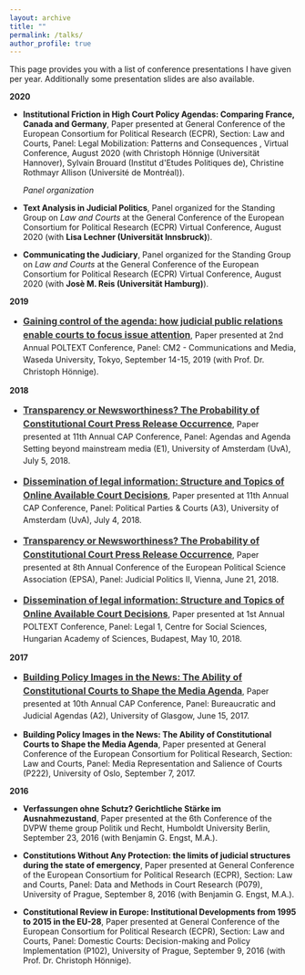 ```yaml
---
layout: archive
title: ""
permalink: /talks/
author_profile: true
---
```


This page provides you with a list of conference presentations I have given per year. Additionally some presentation slides are also available.


<b>2020</b>


- <b>Institutional Friction in High Court Policy Agendas: Comparing France, Canada and Germany</b>, Paper presented at General Conference of the European Consortium for Political Research (ECPR), Section: Law and Courts, Panel: Legal Mobilization: Patterns and Consequences , Virtual Conference, August 2020 (with Christoph Hönnige (Universität Hannover), Sylvain Brouard (Institut d'Etudes Politiques de), Christine Rothmayr Allison (Université de Montréal)).

     <i>Panel organization</i>

- <b>Text Analysis in Judicial Politics</b>, Panel organized for the Standing Group on <i>Law and Courts</i> at the General Conference of the European Consortium for Political Research (ECPR) Virtual Conference, August 2020 (with <b>Lisa Lechner (Universität Innsbruck)</b>).
  
 - <b>Communicating the Judiciary</b>, Panel organized for the Standing Group on <i>Law and Courts</i> at the General Conference of the European Consortium for Political Research (ECPR) Virtual Conference, August 2020 (with <b>Josè M. Reis (Universität Hamburg)</b>).
  
<b>2019</b>

- <p style="line-height: 1.5;" align="left"><span style="font-size: big;"><a style="line-height: 1.5;" href="http://phimeyer.github.io/files/Meyer_POLTEXT_CourtAgenda.pdf"><span style="color: #333333;"><span style="font-size: medium;"><b>Gaining control of the agenda: how judicial public relations enable courts to focus issue attention</b></span></span></a>, Paper presented at 2nd Annual POLTEXT Conference, Panel: CM2 - Communications and Media, Waseda University, Tokyo, September 14-15, 2019 (with Prof. Dr. Christoph Hönnige).

<b>2018</b>

- <p style="line-height: 1.5;" align="left"><span style="font-size: big;"><a style="line-height: 1.5;" href="http://phimeyer.github.io/files/Meyer_CAP_Transparency_Newsworthiness.pdf"><span style="color: #333333;"><span style="font-size: medium;"><b>Transparency or Newsworthiness? The Probability of Constitutional Court Press Release Occurrence</b></span></span></a>, Paper presented at 11th Annual CAP Conference, Panel: Agendas and Agenda Setting beyond mainstream media (E1), University of Amsterdam (UvA), July 5, 2018.

- <p style="line-height: 1.5;" align="left"><span style="font-size: big;"><a style="line-height: 1.5;" href="http://phimeyer.github.io/files/Meyer_CAP_Dissemination_of_Information.pdf"><span style="color: #333333;"><span style="font-size: medium;"><b>Dissemination of legal information: Structure and Topics of Online Available Court Decisions</b></span></span></a>, Paper presented at 11th Annual CAP Conference, Panel: Political Parties & Courts (A3), University of Amsterdam (UvA), July 4, 2018.

- <p style="line-height: 1.5;" align="left"><span style="font-size: big;"><a style="line-height: 1.5;" href="http://phimeyer.github.io/files/Meyer_EPSA_Transparency_Newsworthiness.pdf"><span style="color: #333333;"><span style="font-size: medium;"><b>Transparency or Newsworthiness? The Probability of Constitutional Court Press Release Occurrence</b></span></span></a>, Paper presented at 8th Annual Conference of the European Political Science Association (EPSA), Panel: Judicial Politics II, Vienna, June 21, 2018.

- <p style="line-height: 1.5;" align="left"><span style="font-size: big;"><a style="line-height: 1.5;" href="http://phimeyer.github.io/files/Meyer_POLTEXT_Dissemination_of_Information.pdf"><span style="color: #333333;"><span style="font-size: medium;"><b>Dissemination of legal information: Structure and Topics of Online Available Court Decisions</b></span></span></a>, Paper presented at 1st Annual POLTEXT Conference, Panel: Legal 1, Centre for Social Sciences, Hungarian Academy of Sciences, Budapest, May 10, 2018.

<b>2017</b>

- <p style="line-height: 1.5;" align="left"><span style="font-size: big;"><a style="line-height: 1.5;" href="http://phimeyer.github.io/files/Building%20Policy%20Images.pdf"><span style="color: #333333;"><span style="font-size: medium;"><b>Building Policy Images in the News: The Ability of Constitutional Courts to Shape the Media Agenda</b></span></span></a>, Paper presented at 10th Annual CAP Conference, Panel: Bureaucratic and Judicial Agendas (A2), University of Glasgow, June 15, 2017.

- <b>Building Policy Images in the News: The Ability of Constitutional Courts to Shape the Media Agenda</b>, Paper presented at General Conference of the European Consortium for Political Research, Section: Law and Courts, Panel: Media Representation and Salience of Courts (P222), University of Oslo, September 7, 2017.

<b>2016</b>

- <b>Verfassungen ohne Schutz? Gerichtliche Stärke im Ausnahmezustand</b>, Paper presented at the 6th Conference of the DVPW theme group Politik und Recht, Humboldt University Berlin, September 23, 2016 (with Benjamin G. Engst, M.A.).

- <b>Constitutions Without Any Protection: the limits of judicial structures during the state of emergency</b>, Paper presented at General Conference of the European Consortium for Political Research (ECPR), Section: Law and Courts, Panel: Data and Methods in Court Research (P079), University of Prague, September 8, 2016 (with Benjamin G. Engst, M.A.).

- <b>Constitutional Review in Europe: Institutional Developments from 1995 to 2015 in the EU-28</b>, Paper presented at General Conference of the European Consortium for Political Research (ECPR), Section: Law and Courts, Panel: Domestic Courts: Decision-making and Policy Implementation (P102), University of Prague, September 9, 2016 (with Prof. Dr. Christoph Hönnige).
